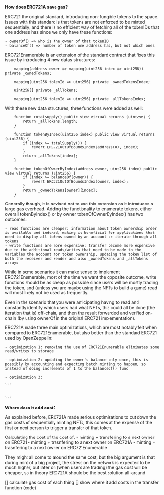 **How does ERC721A save gas?**

ERC721 the original standard, introducing non-fungible tokens to the space. Issues with this standard is that tokens are not enforced to be minted sequentially, and there is no efficient way of fetching all of the tokenIDs that one address has since we only have these functions:

    - ownerOf() => who is the owner of that tokenID
    - balanceOf() => number of token one address has, but not which ones

ERC721Enumerable is an extension of the standard contract that fixes this issue by introducing 4 new datas structures:

```
    mapping(address owner => mapping(uint256 index => uint256)) private _ownedTokens;

    mapping(uint256 tokenId => uint256) private _ownedTokensIndex;

    uint256[] private _allTokens;

    mapping(uint256 tokenId => uint256) private _allTokensIndex;
```

With these new data structures, three functions were added as well:

```
    function totalSupply() public view virtual returns (uint256) {
        return _allTokens.length;
    }

    function tokenByIndex(uint256 index) public view virtual returns (uint256) {
        if (index >= totalSupply()) {
            revert ERC721OutOfBoundsIndex(address(0), index);
        }
        return _allTokens[index];
    }

    function tokenOfOwnerByIndex(address owner, uint256 index) public view virtual returns (uint256) {
        if (index >= balanceOf(owner)) {
            revert ERC721OutOfBoundsIndex(owner, index);
        }
        return _ownedTokens[owner][index];
    }
```

Generally though, it is advised not to use this extension as it introduces a large gas overhead. Adding the functionality to enumerate tokens, either overall tokenByIndex() or by owner tokenOfOwnerByIndex() has two outcomes:

    - read functions are cheaper: information about token ownership order is available and indexed, making it beneficial for applications that need to display all tokens owned by an account or iterate through all tokens
    - write functions are more expensive: transfer become more expensive due to the additional reads/writes that need to be made to the variables the account for token ownership, updating the token list of both the receiver and sender and also _ownedTokens and _allTokens arrays

While in some scenarios it can make sense to implement ERC721Enumerable, most of the time we want the opposite outcome, write functions should be as cheap as possible since users will be mostly trading the token, and (unless you are maybe using the NFTs to build a game) read will most likely not be used as frequently.

Even in the scenario that you were anticipating having to read and constantly identify which users had what NFTs, this could all be done (the iteration that is) off-chain, and then the result forwarded and verified on-chain (by using ownerOf in the original ERC721 implementation).

ERC721A made three main optimizations, which are most notably felt when compared to ERC721Enumerable, but also better than the standard ERC721 used by OpenZeppelin:

    - optimization 1: removing the use of ERC721Enumerable eliminates some read/writes to storage

    - optimization 2: updating the owner's balance only once, this is possibly by accounting and expecting batch minting to happen, so instead of doing increments of 1 to the balanceof() func

    - optimization 3:

    ```


    ```

**Where does it add cost?**

As explained before, ERC721A made serious optimizations to cut down the gas costs of sequentially minting NFTs, this comes at the expense of the first or next person to trigger a transfer of that token.

Calculating the cost of the cost of: - minting + transfering to a next owner on ERC721 - minting + trasnfering to a next owner on ERC721A - minting + trasnfering to a next owner on ERC721Enumerable

They might all come to around the same cost, but the big argument is that during mint of a big project, the stress on the network is expected to be much higher, but later on (when users are trading) the gas cost will be cheaper, so in theory ERC721A should be the best solution all-around

[] calculate gas cost of each thing
[] show where it add costs in the transfer function (code)
